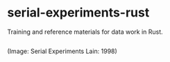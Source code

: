 # serial-experiments-rust

Training and reference materials for data work in Rust. 

<div class="img-wrapper">
    <img src="https://github.com/herndonj/serial-experiments-rust/assets/4502413/eb4ef7f6-6394-4982-8d7d-0e1909da35bc" alt="" />
    <p class="img-desc">(Image: Serial Experiments Lain: 1998)</p>
</div>


